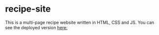 # recipe-site
This is a multi-page recipe website written in HTML, CSS and JS. You can see the deployed version [here:](https://recipewebsitebysumit.netlify.app/)